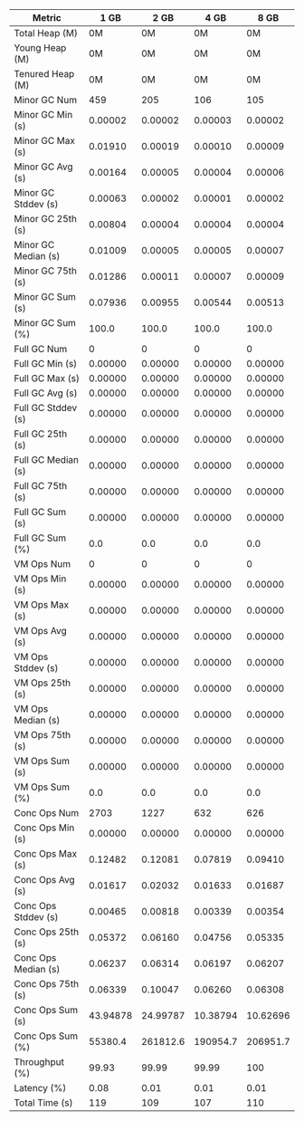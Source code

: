 | Metric | 1 GB | 2 GB | 4 GB | 8 GB |
|------|----|----|----|----|
| Total Heap (M) | 0M | 0M | 0M | 0M |
| Young Heap (M) | 0M | 0M | 0M | 0M |
| Tenured Heap (M) | 0M | 0M | 0M | 0M |
| Minor GC Num | 459 | 205 | 106 | 105 |
| Minor GC Min (s) | 0.00002 | 0.00002 | 0.00003 | 0.00002 |
| Minor GC Max (s) | 0.01910 | 0.00019 | 0.00010 | 0.00009 |
| Minor GC Avg (s) | 0.00164 | 0.00005 | 0.00004 | 0.00006 |
| Minor GC Stddev (s) | 0.00063 | 0.00002 | 0.00001 | 0.00002 |
| Minor GC 25th (s) | 0.00804 | 0.00004 | 0.00004 | 0.00004 |
| Minor GC Median (s) | 0.01009 | 0.00005 | 0.00005 | 0.00007 |
| Minor GC 75th (s) | 0.01286 | 0.00011 | 0.00007 | 0.00009 |
| Minor GC Sum (s) | 0.07936 | 0.00955 | 0.00544 | 0.00513 |
| Minor GC Sum (%) | 100.0 | 100.0 | 100.0 | 100.0 |
| Full GC Num | 0 | 0 | 0 | 0 |
| Full GC Min (s) | 0.00000 | 0.00000 | 0.00000 | 0.00000 |
| Full GC Max (s) | 0.00000 | 0.00000 | 0.00000 | 0.00000 |
| Full GC Avg (s) | 0.00000 | 0.00000 | 0.00000 | 0.00000 |
| Full GC Stddev (s) | 0.00000 | 0.00000 | 0.00000 | 0.00000 |
| Full GC 25th (s) | 0.00000 | 0.00000 | 0.00000 | 0.00000 |
| Full GC Median (s) | 0.00000 | 0.00000 | 0.00000 | 0.00000 |
| Full GC 75th (s) | 0.00000 | 0.00000 | 0.00000 | 0.00000 |
| Full GC Sum (s) | 0.00000 | 0.00000 | 0.00000 | 0.00000 |
| Full GC Sum (%) | 0.0 | 0.0 | 0.0 | 0.0 |
| VM Ops Num | 0 | 0 | 0 | 0 |
| VM Ops Min (s) | 0.00000 | 0.00000 | 0.00000 | 0.00000 |
| VM Ops Max (s) | 0.00000 | 0.00000 | 0.00000 | 0.00000 |
| VM Ops Avg (s) | 0.00000 | 0.00000 | 0.00000 | 0.00000 |
| VM Ops Stddev (s) | 0.00000 | 0.00000 | 0.00000 | 0.00000 |
| VM Ops 25th (s) | 0.00000 | 0.00000 | 0.00000 | 0.00000 |
| VM Ops Median (s) | 0.00000 | 0.00000 | 0.00000 | 0.00000 |
| VM Ops 75th (s) | 0.00000 | 0.00000 | 0.00000 | 0.00000 |
| VM Ops Sum (s) | 0.00000 | 0.00000 | 0.00000 | 0.00000 |
| VM Ops Sum (%) | 0.0 | 0.0 | 0.0 | 0.0 |
| Conc Ops Num | 2703 | 1227 | 632 | 626 |
| Conc Ops Min (s) | 0.00000 | 0.00000 | 0.00000 | 0.00000 |
| Conc Ops Max (s) | 0.12482 | 0.12081 | 0.07819 | 0.09410 |
| Conc Ops Avg (s) | 0.01617 | 0.02032 | 0.01633 | 0.01687 |
| Conc Ops Stddev (s) | 0.00465 | 0.00818 | 0.00339 | 0.00354 |
| Conc Ops 25th (s) | 0.05372 | 0.06160 | 0.04756 | 0.05335 |
| Conc Ops Median (s) | 0.06237 | 0.06314 | 0.06197 | 0.06207 |
| Conc Ops 75th (s) | 0.06339 | 0.10047 | 0.06260 | 0.06308 |
| Conc Ops Sum (s) | 43.94878 | 24.99787 | 10.38794 | 10.62696 |
| Conc Ops Sum (%) | 55380.4 | 261812.6 | 190954.7 | 206951.7 |
| Throughput (%) | 99.93 | 99.99 | 99.99 | 100 |
| Latency (%) | 0.08 | 0.01 | 0.01 | 0.01 |
| Total Time (s) | 119 | 109 | 107 | 110 |
